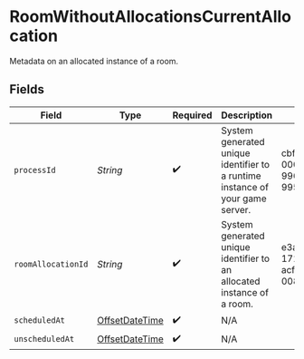 # RoomWithoutAllocationsCurrentAllocation

Metadata on an allocated instance of a room.


## Fields

| Field                                                                                     | Type                                                                                      | Required                                                                                  | Description                                                                               | Example                                                                                   |
| ----------------------------------------------------------------------------------------- | ----------------------------------------------------------------------------------------- | ----------------------------------------------------------------------------------------- | ----------------------------------------------------------------------------------------- | ----------------------------------------------------------------------------------------- |
| `processId`                                                                               | *String*                                                                                  | :heavy_check_mark:                                                                        | System generated unique identifier to a runtime instance of your game server.             | cbfcddd2-0006-43ae-996c-995fff7bed2e                                                      |
| `roomAllocationId`                                                                        | *String*                                                                                  | :heavy_check_mark:                                                                        | System generated unique identifier to an allocated instance of a room.                    | e3a0aa32-1711-4036-acfa-008b96061a78                                                      |
| `scheduledAt`                                                                             | [OffsetDateTime](https://docs.oracle.com/javase/8/docs/api/java/time/OffsetDateTime.html) | :heavy_check_mark:                                                                        | N/A                                                                                       |                                                                                           |
| `unscheduledAt`                                                                           | [OffsetDateTime](https://docs.oracle.com/javase/8/docs/api/java/time/OffsetDateTime.html) | :heavy_check_mark:                                                                        | N/A                                                                                       |                                                                                           |
